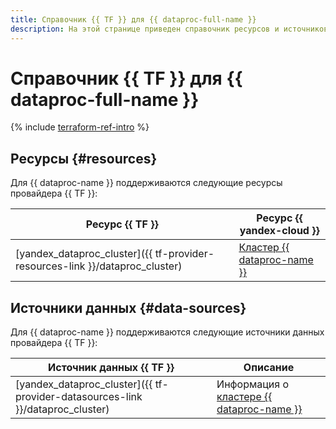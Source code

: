 ```yaml
---
title: Справочник {{ TF }} для {{ dataproc-full-name }}
description: На этой странице приведен справочник ресурсов и источников данных провайдера {{ TF }}, которые поддерживаются для сервиса {{ dataproc-name }}.
---
```


# Справочник {{ TF }} для {{ dataproc-full-name }}

{% include [terraform-ref-intro](../_includes/terraform-ref-intro.md) %}

## Ресурсы {#resources}

Для {{ dataproc-name }} поддерживаются следующие ресурсы провайдера {{ TF }}:

| **Ресурс {{ TF }}** | **Ресурс {{ yandex-cloud }}** |
| --- | --- |
| [yandex_dataproc_cluster]({{ tf-provider-resources-link }}/dataproc_cluster) | [Кластер {{ dataproc-name }}](./concepts/index.md#resources) |

## Источники данных {#data-sources}

Для {{ dataproc-name }} поддерживаются следующие источники данных провайдера {{ TF }}:

| **Источник данных {{ TF }}** | **Описание** |
| --- | --- |
| [yandex_dataproc_cluster]({{ tf-provider-datasources-link }}/dataproc_cluster) | Информация о [кластере {{ dataproc-name }}](./concepts/index.md#resources) |